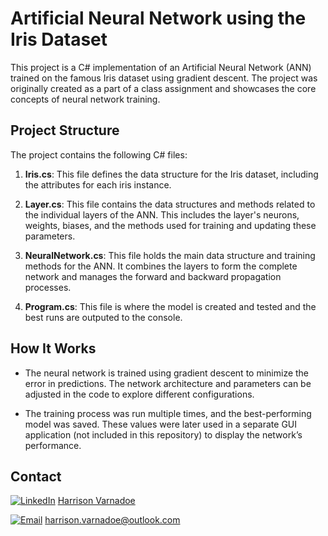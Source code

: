 # Artificial Neural Network using the Iris Dataset

This project is a C# implementation of an Artificial Neural Network (ANN) trained on the famous Iris dataset using gradient descent. The project was originally created as a part of a class assignment and showcases the core concepts of neural network training.

## Project Structure

The project contains the following C# files:

1. **Iris.cs**: This file defines the data structure for the Iris dataset, including the attributes for each iris instance.

2. **Layer.cs**: This file contains the data structures and methods related to the individual layers of the ANN. This includes the layer's neurons, weights, biases, and the methods used for training and updating these parameters.

3. **NeuralNetwork.cs**: This file holds the main data structure and training methods for the ANN. It combines the layers to form the complete network and manages the forward and backward propagation processes.

4. **Program.cs**: This file is where the model is created and tested and the best runs are outputed to the console.

## How It Works

- The neural network is trained using gradient descent to minimize the error in predictions. The network architecture and parameters can be adjusted in the code to explore different configurations.
  
- The training process was run multiple times, and the best-performing model was saved. These values were later used in a separate GUI application (not included in this repository) to display the network’s performance.

## Contact

[![LinkedIn](https://img.shields.io/badge/LinkedIn-0077B5?style=flat&logo=linkedin&logoColor=white)](https://www.linkedin.com/in/harrison-varnadoe-587624312) [Harrison Varnadoe](https://www.linkedin.com/in/harrison-varnadoe-587624312)

[![Email](https://img.shields.io/badge/Email-D14836?style=flat&logo=gmail&logoColor=white)](mailto:harrison.varnadoe@outlook.com) <harrison.varnadoe@outlook.com>

